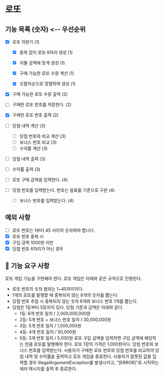 # 로또

## 기능 목록 (숫자) <-- 우선순위
- [x] 로또 자판기 (1)
  - [x] 중복 없이 로또 6자리 생성 (1)
  - [x] 지불 금액에 맞게 생성 (1)
  - [x] 구매 가능한 로또 수량 계산 (1)
  - [x] 오름차순으로 정렬하여 생성 (1)


- [x] 구매 가능한 로또 수량 출력 (2)
- [ ] 구매한 로또 번호를 저장한다. (2)
- [x] 구매한 로또 번호 출력 (2)



- [ ] 당첨 내역 계산 (3)
  - [ ] 당첨 번호와 비교 계산 (3)
  - [ ] 보너스 번호 비교 (3)
  - [ ] 수익률 계산 (3)
- [ ] 당첨 내역 출력 (3)
- [ ] 수익률 출력 (3)


- [ ] 로또 구매 금액을 입력한다. (4)
- [ ] 당첨 번호를 입력받는다. 번호는 쉼표를 기준으로 구분 (4)
    - [ ] 보너스 번호를 입력받는다. (4)

## 예외 사항
- [ ] 로또 번호는 1부터 45 사이의 숫자여야 합니다.
- [x] 로또 번호 중복 시
- [x] 구입 금액 1000원 미만
- [x] 당첨 번호 6자리가 아닌 경우

## 🚀 기능 요구 사항
로또 게임 기능을 구현해야 한다. 로또 게임은 아래와 같은 규칙으로 진행된다.

- 로또 번호의 숫자 범위는 1~45까지이다.
- 1개의 로또를 발행할 때 중복되지 않는 6개의 숫자를 뽑는다.
- 당첨 번호 추첨 시 중복되지 않는 숫자 6개와 보너스 번호 1개를 뽑는다.
- 당첨은 1등부터 5등까지 있다. 당첨 기준과 금액은 아래와 같다.
    - 1등: 6개 번호 일치 / 2,000,000,000원
    - 2등: 5개 번호 + 보너스 번호 일치 / 30,000,000원
    - 3등: 5개 번호 일치 / 1,500,000원
    - 4등: 4개 번호 일치 / 50,000원
    - 5등: 3개 번호 일치 / 5,000원
      로또 구입 금액을 입력하면 구입 금액에 해당하는 만큼 로또를 발행해야 한다.
      로또 1장의 가격은 1,000원이다.
      당첨 번호와 보너스 번호를 입력받는다.
      사용자가 구매한 로또 번호와 당첨 번호를 비교하여 당첨 내역 및 수익률을 출력하고 로또 게임을 종료한다.
      사용자가 잘못된 값을 입력할 경우 IllegalArgumentException를 발생시키고, "[ERROR]"로 시작하는 에러 메시지를 출력 후 종료한다.